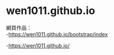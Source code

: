 # wen1011.github.io
網頁作品：<br>
-https://wen1011.github.io/bootstrap/index

-https://wen1011.github.io/
